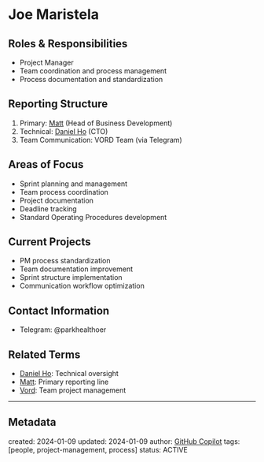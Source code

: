 # Joe Maristela

## Roles & Responsibilities
- Project Manager
- Team coordination and process management
- Process documentation and standardization

## Reporting Structure
1. Primary: [Matt](/NAMES_AND_TERMS/people/matt.md) (Head of Business Development)
2. Technical: [Daniel Ho](/NAMES_AND_TERMS/people/daniel-ho.md) (CTO)
3. Team Communication: VORD Team (via Telegram)

## Areas of Focus
- Sprint planning and management
- Team process coordination
- Project documentation
- Deadline tracking
- Standard Operating Procedures development

## Current Projects
- PM process standardization
- Team documentation improvement
- Sprint structure implementation
- Communication workflow optimization

## Contact Information
- Telegram: @parkhealthoer

## Related Terms
- [Daniel Ho](/NAMES_AND_TERMS/people/daniel-ho.md): Technical oversight
- [Matt](/NAMES_AND_TERMS/people/matt.md): Primary reporting line
- [Vord](/NAMES_AND_TERMS/technologies/vord.md): Team project management

---
## Metadata
created: 2024-01-09
updated: 2024-01-09
author: [GitHub Copilot](https://github.com/features/copilot)
tags: [people, project-management, process]
status: ACTIVE